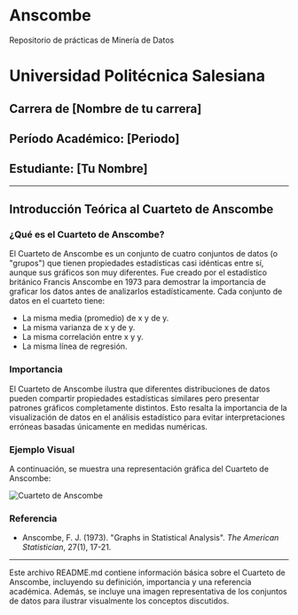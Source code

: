 # Anscombe
Repositorio de prácticas de Minería de Datos
# Universidad Politécnica Salesiana

## Carrera de [Nombre de tu carrera]

## Período Académico: [Periodo]

## Estudiante: [Tu Nombre]

---

## Introducción Teórica al Cuarteto de Anscombe

### ¿Qué es el Cuarteto de Anscombe?

El Cuarteto de Anscombe es un conjunto de cuatro conjuntos de datos (o "grupos") que tienen propiedades estadísticas casi idénticas entre sí, aunque sus gráficos son muy diferentes. Fue creado por el estadístico británico Francis Anscombe en 1973 para demostrar la importancia de graficar los datos antes de analizarlos estadísticamente. Cada conjunto de datos en el cuarteto tiene:

- La misma media (promedio) de x y de y.
- La misma varianza de x y de y.
- La misma correlación entre x y y.
- La misma línea de regresión.

### Importancia

El Cuarteto de Anscombe ilustra que diferentes distribuciones de datos pueden compartir propiedades estadísticas similares pero presentar patrones gráficos completamente distintos. Esto resalta la importancia de la visualización de datos en el análisis estadístico para evitar interpretaciones erróneas basadas únicamente en medidas numéricas.

### Ejemplo Visual

A continuación, se muestra una representación gráfica del Cuarteto de Anscombe:

![Cuarteto de Anscombe](https://upload.wikimedia.org/wikipedia/commons/e/ec/Anscombe%27s_quartet_3.svg)

### Referencia

- Anscombe, F. J. (1973). "Graphs in Statistical Analysis". *The American Statistician*, 27(1), 17-21.

---

Este archivo README.md contiene información básica sobre el Cuarteto de Anscombe, incluyendo su definición, importancia y una referencia académica. Además, se incluye una imagen representativa de los conjuntos de datos para ilustrar visualmente los conceptos discutidos.
